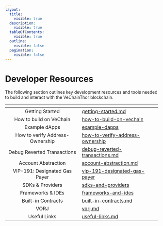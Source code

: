 ```yaml
---
layout:
  title:
    visible: true
  description:
    visible: true
  tableOfContents:
    visible: true
  outline:
    visible: false
  pagination:
    visible: false
---
```


# Developer Resources

The following section outlines key development resources and tools needed to build and interact with the VeChainThor blockchain.

<table data-view="cards"><thead><tr><th align="center"></th><th data-hidden data-card-target data-type="content-ref"></th></tr></thead><tbody><tr><td align="center">Getting Started</td><td><a href="developer-resources/getting-started.md">getting-started.md</a></td></tr><tr><td align="center">How to build on VeChain</td><td><a href="developer-resources/how-to-build-on-vechain/">how-to-build-on-vechain</a></td></tr><tr><td align="center">Example dApps</td><td><a href="developer-resources/example-dapps/">example-dapps</a></td></tr><tr><td align="center">How to verify Address-Ownership</td><td><a href="developer-resources/how-to-verify-address-ownership/">how-to-verify-address-ownership</a></td></tr><tr><td align="center">Debug Reverted Transactions</td><td><a href="developer-resources/debug-reverted-transactions.md">debug-reverted-transactions.md</a></td></tr><tr><td align="center">Account Abstraction</td><td><a href="developer-resources/account-abstraction.md">account-abstraction.md</a></td></tr><tr><td align="center">VIP-191: Designated Gas Payer</td><td><a href="developer-resources/vip-191-designated-gas-payer/">vip-191-designated-gas-payer</a></td></tr><tr><td align="center">SDKs &#x26; Providers</td><td><a href="developer-resources/sdks-and-providers/">sdks-and-providers</a></td></tr><tr><td align="center">Frameworks &#x26; IDEs</td><td><a href="developer-resources/frameworks-and-ides/">frameworks-and-ides</a></td></tr><tr><td align="center">Built-in Contracts</td><td><a href="developer-resources/built-in-contracts.md">built-in-contracts.md</a></td></tr><tr><td align="center">VORJ</td><td><a href="developer-resources/vorj.md">vorj.md</a></td></tr><tr><td align="center">Useful Links</td><td><a href="developer-resources/useful-links.md">useful-links.md</a></td></tr></tbody></table>
